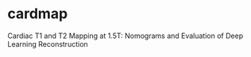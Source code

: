 # cardmap
Cardiac T1 and T2 Mapping at 1.5T: Nomograms and Evaluation of Deep Learning Reconstruction
